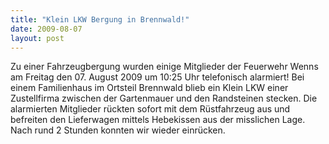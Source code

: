```yaml
---
title: "Klein LKW Bergung in Brennwald!"
date: 2009-08-07
layout: post
---
```


Zu einer Fahrzeugbergung wurden einige Mitglieder der Feuerwehr Wenns am Freitag den 07. August 2009 um 10:25 Uhr telefonisch alarmiert! Bei einem Familienhaus im Ortsteil Brennwald blieb ein Klein LKW einer Zustellfirma zwischen der Gartenmauer und den Randsteinen stecken. Die alarmierten Mitglieder rückten sofort mit dem Rüstfahrzeug aus und befreiten den Lieferwagen mittels Hebekissen aus der misslichen Lage. Nach rund 2 Stunden konnten wir wieder einrücken.